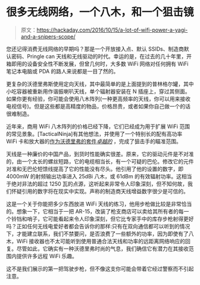 # 很多无线网络，一个八木，和一个狙击镜

> 原文：<https://hackaday.com/2016/10/15/a-lot-of-wifi-power-a-yagi-and-a-snipers-scope/>

您还记得消费无线网络的早期吗？那是一个开放接入点、默认 SSIDs、制造商默认密码、Pringle can 天线和无线驱动的时代。幸运的是，在过去的几十年里，开箱即用的设备安全性不断发展，但曾几何时，大多数 WiFi 网络对任何拥有 WiFi 笔记本电脑或 PDA 的路人来说都是一目了然的。

更复杂的沃德里弗斯使用定向天线，其中最简单的是上面提到的普林格尔罐，其中小吃容器被重新用作谐振喇叭天线，单个辐射器安装在 N 插座上，穿过其侧面。如果你更有经验，你可能会使用八木阵列(一种更高频率的天线，你可以用来接收电视信号)。但是这些都是高精度的物品，价格昂贵，或者如果你自己做一个的话很难制造。

近年来，商用 WiFi 八木阵列的价格已经下降，它们已经成为用于扩展 WiFi 范围的常见景象。[TacticalNinja]有其他想法，并使用了一个特别长的配有高功率 WiFi 卡和放大器的[作为沃德里弗的套件*卓越的*](https://hackaday.io/project/16244-wifi-rifle) ，完成了狙击手的瞄准范围。

天线是一种廉价的中国产品，到货时性能确实很差。原来，它的驱动元件是不对准的，由一个太长的螺丝短路，它的电缆相当长，有一个可疑的巴伦。修改它的元件对准和无巴伦短馈线提高了它的性能没有尽头。他引用了他的设置的数字，即 4000mW 的射频输出功率进入 25dBi 八木，或 61dBm 的有效辐射功率。这相当于绝对非法的超过 1250 瓦的点源，这听起来非常令人印象深刻，但不知何故，我们怀疑引用的数字将在现实中实现。声称的制造商天线增益数字很少是可信的。

这是一个关于你能把多少东西放进 WiFi 天线的练习，他用步枪做比较是非常恰当的。想象一下，它相当于一把 AR-15，改装了枪支商店可以卖给其所有者的每一个铃铛和哨子，它可能看起来令人印象深刻，但它比专家手中的库存步枪射得更好吗？正如任何无线电爱好者都会告诉你的那样:只有在双向通信都可以听到的情况下，才能建立联系，我们不禁要问，是否浪费了一些额外的功率，因为即使有了八木，WiFi 接收器也不太可能听到使用普通合法天线和功率的远距离网络响应的回复。尽管如此，它确实有一种沃德里弗时尚的气息，我们确信它有潜力在其接收范围内提供许多远程 WiFi 乐趣。

这不是我们展示的第一把驾驶步枪，但不像这支你可能会带着它经过警察而不引起注意。